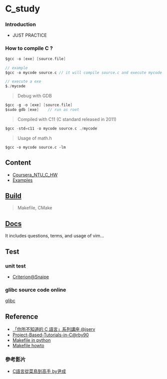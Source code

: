 # C_study

### Introduction
  - JUST PRACTICE

### How to compile C ?

```c
$gcc -o [exe] [source.file]

// example
$gcc -o mycode source.c // it will compile source.c and execute mycode

// execute a exe
$./mycode

```
>Debug with GDB

```c
$gcc -g -o [exe] [source.file]
$sudo gdb [exe]    // run as root
```

>Compiled with C11 (C standard released in 2011)

```c
$gcc -std=c11 -o mycode source.c ./mycode
```

> Usage of math.h

```
$gcc -o mycode source.c -lm
```

## Content
 - [Coursera_NTU_C_HW](https://github.com/tingwei628/C_study/tree/master/Coursera_NTU_C_HW)
 - [Examples](https://github.com/tingwei628/C_study/tree/master/examples)


## [Build](https://github.com/tingwei628/C_study/tree/master/examples/build)
> Makefile, CMake

## [Docs](https://github.com/tingwei628/Coursera_NTU_C_HW/wiki/)
It includes questions, terms, and usage of vim...

## Test

### unit test

- [Criterion@Snaipe](https://github.com/Snaipe/Criterion)

### glibc source code online

[glibc](https://code.woboq.org/userspace/glibc/)

## Reference
- [「你所不知道的 C 語言」系列講座 @jserv](http://hackfoldr.org/dykc/)
- [Project-Based-Tutorials-in-C@rby90](https://github.com/rby90/Project-Based-Tutorials-in-C)
- [Makefile in python](http://krzysztofzuraw.com/blog/2016/makefiles-in-python-projects.html)
- [Makefile howto](http://wiki.ubuntu.org.cn/%E8%B7%9F%E6%88%91%E4%B8%80%E8%B5%B7%E5%86%99Makefile)


### 參考影片
  - [C語言從菜鳥到高手 by尹成](http://www.bilibili.com/video/av5120945/index_1.html)
